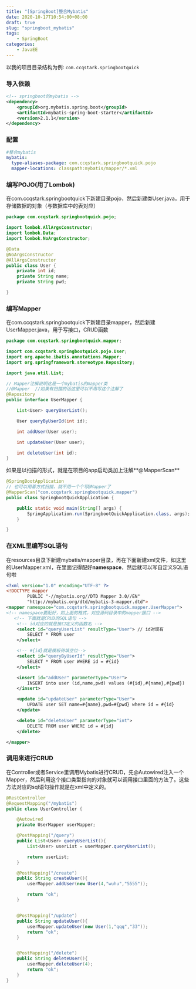 ```yaml
---
title: "[SpringBoot]整合Mybatis"
date: 2020-10-17T10:54:00+08:00
draft: true
slug: "springboot_mybatis"
tags:
    - SpringBoot
categories:
    - JavaEE
---
```


以我的项目目录结构为例: `com.ccqstark.springbootquick`

### 导入依赖

```xml
<!-- springboot的mybatis -->
<dependency>
    <groupId>org.mybatis.spring.boot</groupId>
    <artifactId>mybatis-spring-boot-starter</artifactId>
    <version>2.1.1</version>
</dependency>
```



### 配置

```yaml
#整合mybatis
mybatis:
  type-aliases-package: com.ccqstark.springbootquick.pojo
  mapper-locations: classpath:mybatis/mapper/*.xml
```



### 编写POJO(用了Lombok)

在com.ccqstark.springbootquick下新建目录pojo，然后新建类User.java，用于存储数据的对象（与数据库中的表对应）

```java
package com.ccqstark.springbootquick.pojo;

import lombok.AllArgsConstructor;
import lombok.Data;
import lombok.NoArgsConstructor;

@Data
@NoArgsConstructor
@AllArgsConstructor
public class User {
    private int id;
    private String name;
    private String pwd;

}
```



### 编写Mapper

在com.ccqstark.springbootquick下新建目录mapper，然后新建UserMapper.java，用于写接口，CRUD函数

```java
package com.ccqstark.springbootquick.mapper;

import com.ccqstark.springbootquick.pojo.User;
import org.apache.ibatis.annotations.Mapper;
import org.springframework.stereotype.Repository;

import java.util.List;

// Mapper注解说明这是一个mybatis的mapper类
//@Mapper  //如果有扫描的话这里可以不用写这个注解了
@Repository
public interface UserMapper {

    List<User> queryUserList();

    User queryByUserId(int id);

    int addUser(User user);

    int updateUser(User user);

    int deleteUser(int id);
}

```

如果是以扫描的形式，就是在项目的app启动类加上注解**@MapperScan**

```java
@SpringBootApplication
// 也可以用着方式扫描，就不用一个个写@Mapper了
@MapperScan("com.ccqstark.springbootquick.mapper")
public class SpringbootQuickApplication {

    public static void main(String[] args) {
        SpringApplication.run(SpringbootQuickApplication.class, args);
    }

}
```



### 在XML里编写SQL语句

在resources目录下新建mybatis/mapper目录，再在下面新建xml文件，如这里的UserMapper.xml，在里面记得配好**namespace**，然后就可以写自定义SQL语句啦

```xml
<?xml version="1.0" encoding="UTF-8" ?>
<!DOCTYPE mapper
        PUBLIC "-//mybatis.org//DTD Mapper 3.0//EN"
        "http://mybatis.org/dtd/mybatis-3-mapper.dtd">
<mapper namespace="com.ccqstark.springbootquick.mapper.UserMapper">
<!-- namespace要配好，如上面的格式，对应源码目录中的mapper接口 -->
   <!-- 下面就是CRUD的SQL语句 -->
    <!-- id对应的就是接口定义的函数名 -->
    <select id="queryUserList" resultType="User"> // id对现有
        SELECT * FROM user
    </select>

    <!-- #{id}就是模板待填空位-->
    <select id="queryByUserId" resultType="User">
        SELECT * FROM user WHERE id = #{id}
    </select>

    <insert id="addUser" parameterType="User">
        INSERT into user (id,name,pwd) values (#{id},#{name},#{pwd})
    </insert>

    <update id="updateUser" parameterType="User">
        UPDATE user SET name=#{name},pwd=#{pwd} where id = #{id}
    </update>

    <delete id="deleteUser" parameterType="int">
        DELETE FROM user WHERE id = #{id}
    </delete>

</mapper>
```



### 调用来进行CRUD

在Controller或者Service里调用Mybatis进行CRUD，先@Autowired注入一个Mapper，然后利用这个接口类型指向的对象就可以调用接口里面的方法了。这些方法对应的sql语句操作就是在xml中定义的。

```java
@RestController
@RequestMapping("/mybatis")
public class UserController {

    @Autowired
    private UserMapper userMapper;

    @PostMapping("/query")
    public List<User> queryUserList(){
        List<User> userList = userMapper.queryUserList();

        return userList;
    }

    @PostMapping("/create")
    public String createUser(){
        userMapper.addUser(new User(4,"wuhu","5555"));

        return "ok";
    }


    @PostMapping("/update")
    public String updateUser(){
        userMapper.updateUser(new User(1,"qqq","33"));
        return "ok";
    }


    @PostMapping("/delete")
    public String deleteUser(){
        userMapper.deleteUser(4);
        return "ok";
    }
}
```

